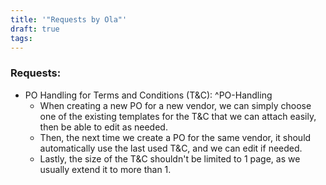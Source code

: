 ```yaml
---
title: '"Requests by Ola"'
draft: true
tags:
---
```

### Requests:

- PO Handling for Terms and Conditions (T&C): ^PO-Handling
	- When creating a new PO for a new vendor, we can simply choose one of the existing templates for the T&C that we can attach easily, then be able to edit as needed.
	- Then, the next time we create a PO for the same vendor, it should automatically use the last used T&C, and we can edit if needed.
	- Lastly, the size of the T&C shouldn't be limited to 1 page, as we usually extend it to more than 1.

